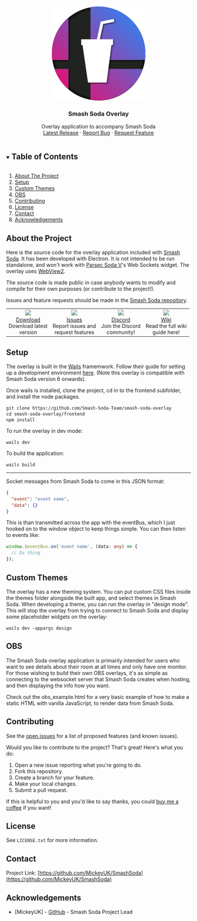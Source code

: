 <!-- PROJECT LOGO -->
<br />
<p align="center">
  <img src="github/logo.png"/>
  <h3 align="center">
  Smash Soda Overlay
  </h3>

  <p align="center">
    Overlay application to accompany Smash Soda
    <br />
    <a href="https://github.com/MickeyUK/SmashSoda/releases">Latest Release</a>
    ·
    <a href="https://github.com/MickeyUK/SmashSoda/issues">Report Bug</a>
    ·
    <a href="https://github.com/MickeyUK/SmashSoda/issues">Request Feature</a>
  </p>
</p>

<!-- TABLE OF CONTENTS -->
<details open="open">
  <summary><h2 style="display: inline-block">Table of Contents</h2></summary>
  <ol>
    <li>
      <a href="#about-the-project">About The Project</a>
    </li>
    <li><a href="#setup">Setup</a></li>
    <li><a href="#custom-themes">Custom Themes</a></li>
    <li><a href="#obs">OBS</a></li>
    <li><a href="#contributing">Contributing</a></li>
    <li><a href="#license">License</a></li>
    <li><a href="#contact">Contact</a></li>
    <li><a href="#acknowledgements">Acknowledgements</a></li>
  </ol>
</details>


## About the Project

Here is the source code for the overlay application included with <a href="https://github.com/mickeyuk/SmashSoda">Smash Soda</a>. It has been developed with Electron. It is not intended to be run standalone, and won't work with <a href="https://github.com/v6ooo/ParsecSodaV">Parsec Soda V</a>'s Web Sockets widget. The overlay uses <a href="https://developer.microsoft.com/en-gb/microsoft-edge/webview2/?form=MA13LH">WebView2</a>.

The source code is made public in case anybody wants to modify and compile for their own purposes (or contribute to the project!).

Issues and feature requests should be made in the <a href="https://github.com/MickeyUK/SmashSoda/issues">Smash Soda repository</a>.

<table>
    <tr>
        <td align="center">
           <a href="https://github.com/MickeyUK/SmashSoda/releases">
               <img src="https://raw.githubusercontent.com/MickeyUK/SmashSoda/master/github/Icons/download.png">
               <div>Download</div>
           </a>
           <div>Download latest<br>version</div>
        </td>
        <td align="center">
           <a href="https://github.com/MickeyUK/SmashSoda/issues">
               <img width="60px" src="https://raw.githubusercontent.com/MickeyUK/SmashSoda/master/github/Icons/fix.png">
               <div>Issues</div>
           </a>
           <div>Report issues and<br>request features</div>
        </td>
        <td align="center">
           <a href="https://discord.gg/9ZHmwce">
               <img width="60px" src="https://raw.githubusercontent.com/MickeyUK/SmashSoda/master/github/Icons/discord.png">
               <div>Discord</div>
           </a>
           <div>Join the Discord<br>community!</div>
        </td>
        <td align="center">
           <a href="https://github.com/MickeyUK/SmashSoda/wiki">
               <img width="60px" src="https://raw.githubusercontent.com/MickeyUK/SmashSoda/master/github/Icons/help.png">
               <div>Wiki</div>
           </a>
           <div>Read the full wiki<br>guide here!</div>
        </td>
    </tr>
</table>

## Setup

The overlay is built in the <a href="https://wails.io/">Wails</a> framemwork. Follow their guide for setting up a development environment <a href="https://wails.io/docs/next/gettingstarted/installation">here</a>. (Note this overlay is compatible with Smash Soda version 6 onwards).

Once wails is installed, clone the project, cd in to the frontend subfolder, and install the node packages.

```
git clone https://github.com/Smash-Soda-Team/smash-soda-overlay
cd smash-soda-overlay/frontend
npm install
```

To run the overlay in dev mode:

```
wails dev
```

To build the application:

```
wails build
```

----

Socket messages from Smash Soda to come in this JSON format:
```json
{
  "event": "event name",
  "data": {}
}
```
This is than transmitted across the app with the eventBus, which I just hooked on to the window object to keep things simple. You can then listen to events like:
```ts
window.$eventBus.on('event name', (data: any) => {
  // Do thing
});
```

## Custom Themes

The overlay has a new theming system. You can put custom CSS files inside the themes folder alongside the built app, and select themes in Smash Soda. When developing a theme, you can run the overlay in "design mode". This will stop the overlay from trying to connect to Smash Soda and display some placeholder widgets on the overlay:

```
wails dev -appargs design
```

## OBS

The Smash Soda overlay application is primarily intended for users who want to see details about their room at all times and only have one monitor. For those wishing to build their own OBS overlays, it's as simple as connecting to the websocket server that Smash Soda creates when hosting, and then displaying the info how you want.

Check out the obs_example.html for a very basic example of how to make a static HTML with vanilla JavaScript, to render data from Smash Soda.

## Contributing

See the [open issues](https://github.com/MickeyUK/SmashSoda/issues) for a list of proposed features (and known issues).

Would you like to contribute to the project? That's great! Here's what you do:


1. Open a new issue reporting what you're going to do.
2. Fork this repository.
3. Create a branch for your feature.
4. Make your local changes.
5. Submit a pull request.

If this is helpful to you and you'd like to say thanks, you could <a href="https://ko-fi.com/mickeyuk">buy me a coffee</a> if you want!

## License

See `LICENSE.txt` for more information.


## Contact


Project Link: [https://github.com/MickeyUK/SmashSoda](https://github.com/MickeyUK/SmashSoda)



<!-- ACKNOWLEDGEMENTS -->
## Acknowledgements

* [MickeyUK] - [GitHub](https://github.com/MickeyUK) - Smash Soda Project Lead